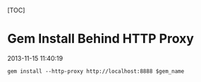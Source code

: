 [TOC]

# Gem Install Behind HTTP Proxy

2013-11-15 11:40:19

	gem install --http-proxy http://localhost:8888 $gem_name